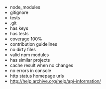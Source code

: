 * node_modules
* gitignore
* tests
* .git
* has keys
* has tests
* coverage 100%
* contribution guidelines
* no dirty files
* valid npm modules
* has similar projects
* cache result when no changes
* no errors in console
* http status homepage urls
* http://help.archive.org/help/api-information/
